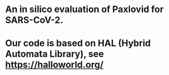 # An in silico evaluation of Paxlovid for SARS-CoV-2.
# Our code is based on HAL (Hybrid Automata Library), see https://halloworld.org/
